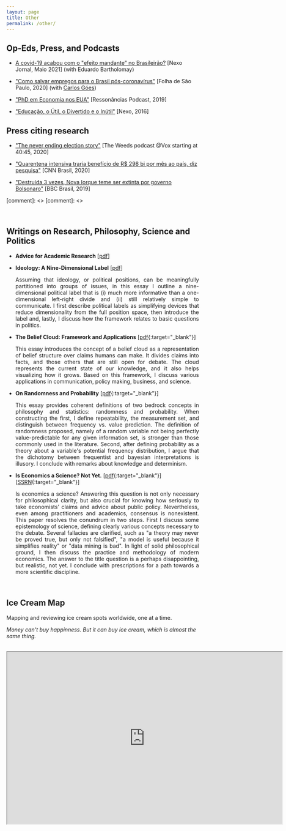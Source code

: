 ```yaml
---
layout: page
title: Other
permalink: /other/
---
```


## Op-Eds, Press, and Podcasts

- [A covid-19 acabou com o "efeito mandante" no Brasileirão?](https://www.nexojornal.com.br/ensaio/2021/A-covid-19-acabou-com-o-%E2%80%98efeito-mandante%E2%80%99-no-Brasileir%C3%A3o) [Nexo Jornal, Maio 2021] (with Eduardo Bartholomay)

- ["Como salvar empregos para o Brasil pós-coronavírus"](https://www1.folha.uol.com.br/mercado/2020/03/como-salvar-empregos-para-o-brasil-pos-coronavirus.shtml)  [Folha de São Paulo, 2020] (with [Carlos Góes](https://carlosgoes.com/))

- ["PhD em Economia nos EUA"](https://open.spotify.com/episode/1rhl7RCedUeninvjYfrKYH?si=wiR17Hk9RJGez6a3Z4jrFQ) [Ressonâncias Podcast, 2019]

- ["Educação, o Útil, o Divertido e o Inútil"](https://www.nexojornal.com.br/ensaio/2016/Educa%C3%A7%C3%A3o-o-%C3%BAtil-o-divertido-e-o-in%C3%BAtil) [Nexo, 2016] 

## Press citing research

- ["The never ending election story"](https://open.spotify.com/episode/0QluGZdvuc5lFtt2ygnEtC?si=gKVrkA3ZRKexAFTMAmfl5w) [The Weeds podcast @Vox starting at 40:45, 2020]

- ["Quarentena intensiva traria benefício de R$ 298 bi por mês ao país, diz pesquisa"](https://www.cnnbrasil.com.br/nacional/2020/04/22/quarentena-intensiva-traria-beneficio-de-r-298-bi-por-mes-ao-pais-diz-pesquisa) [CNN Brasil, 2020]

- ["Destruída 3 vezes, Nova Iorque teme ser extinta por governo Bolsonaro"](https://www.bbc.com/portuguese/brasil-50402258) [BBC Brasil, 2019]


[comment]: <> [comment]: <> 

<br>

## Writings on Research, Philosophy, Science and Politics

- **Advice for Academic Research** [[pdf](/files/papers/Dahis_Advice_Research.pdf)]

- **Ideology: A Nine-Dimensional Label** [[pdf](/files/papers/Dahis_Ideology.pdf)]
   
    <p style="text-align: justify;"> Assuming that ideology, or political positions, can be meaningfully partitioned into groups of issues, in this essay I outline a nine-dimensional political label that is (i) much more informative than a one-dimensional left-right divide and (ii) still relatively simple to communicate. I first describe political labels as simplifying devices that reduce dimensionality from the full position space, then introduce the label and, lastly, I discuss how the framework relates to basic questions in politics. </p>

- **The Belief Cloud: Framework and Applications** [[pdf](/files/papers/Dahis_BC.pdf){:target="_blank"}]
   
    <p style="text-align: justify;"> This essay introduces the concept of a belief cloud as a representation of belief structure over claims humans can make. It divides claims into facts, and those others that are still open for debate. The cloud represents the current state of our knowledge, and it also helps visualizing how it grows. Based on this framework, I discuss various applications in communication, policy making, business, and science. </p>

- **On Randomness and Probability** [[pdf](/files/papers/randomness_probability.pdf){:target="_blank"}]

    <p style="text-align: justify;"> This essay provides coherent definitions of two bedrock concepts in philosophy and statistics: randomness and probability. When constructing the first, I define repeatability, the measurement set, and distinguish between frequency vs. value prediction. The definition of randomness proposed, namely of a random variable not being perfectly value-predictable for any given information set, is stronger than those commonly used in the literature. Second, after defining probability as a theory about a variable's potential frequency distribution, I argue that the dichotomy between frequentist and bayesian interpretations is illusory. I conclude with remarks about knowledge and determinism. </p>

- **Is Economics a Science? Not Yet.** [[pdf](https://www.ricardodahis.com/files/papers/Dahis_IEAS.pdf){:target="_blank"}] [[SSRN](http://ssrn.com/abstract=3036961){:target="_blank"}]

    <p style="text-align: justify;"> Is economics a science? Answering this question is not only necessary for philosophical clarity, but also crucial for knowing how seriously to take economists’ claims and advice about public policy. Nevertheless, even among practitioners and academics, consensus is nonexistent. This paper resolves the conundrum in two steps. First I discuss some epistemology of science, defining clearly various concepts necessary to the debate. Several fallacies are clarified, such as "a theory may never be proved true, but only not falsified", "a model is useful because it simplifies reality" or "data mining is bad". In light of solid philosophical ground, I then discuss the practice and methodology of modern economics. The answer to the title question is a perhaps disappointing, but realistic, not yet. I conclude with prescriptions for a path towards a more scientific discipline.  </p>

<br>

## Ice Cream Map

Mapping and reviewing ice cream spots worldwide, one at a time.

_Money can't buy happinness. But it can buy ice cream, which is almost the same thing._

<br>
<iframe src="https://www.google.com/maps/d/u/0/embed?mid=1p4BP4juwU4Jlq3GjpcGG50a5ZL_r_hVy" width="720" height="450"></iframe>
